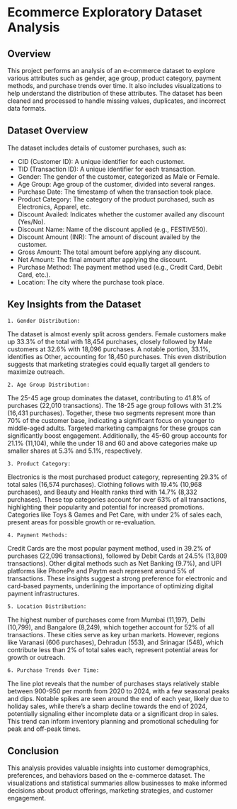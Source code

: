 # Ecommerce Exploratory Dataset Analysis 

## Overview
This project performs an analysis of an e-commerce dataset to explore various attributes such as gender, age group, product category, payment methods, and purchase trends over time. It also includes visualizations to help understand the distribution of these attributes. The dataset has been cleaned and processed to handle missing values, duplicates, and incorrect data formats.

## Dataset Overview
The dataset includes details of customer purchases, such as:
- CID (Customer ID): A unique identifier for each customer.
- TID (Transaction ID): A unique identifier for each transaction.
- Gender: The gender of the customer, categorized as Male or Female.
- Age Group: Age group of the customer, divided into several ranges.
- Purchase Date: The timestamp of when the transaction took place.
- Product Category: The category of the product purchased, such as Electronics, Apparel, etc.
- Discount Availed: Indicates whether the customer availed any discount (Yes/No).
- Discount Name: Name of the discount applied (e.g., FESTIVE50).
- Discount Amount (INR): The amount of discount availed by the customer.
- Gross Amount: The total amount before applying any discount.
- Net Amount: The final amount after applying the discount.
- Purchase Method: The payment method used (e.g., Credit Card, Debit Card, etc.).
- Location: The city where the purchase took place.



## Key Insights from the Dataset
```1. Gender Distribution:```

The dataset is almost evenly split across genders. Female customers make up 33.3% of the total with 18,454 purchases, closely followed by Male customers at 32.6% with 18,096 purchases. A notable portion, 33.1%, identifies as Other, accounting for 18,450 purchases. This even distribution suggests that marketing strategies could equally target all genders to maximize outreach.

```2. Age Group Distribution:```

The 25-45 age group dominates the dataset, contributing to 41.8% of purchases (22,010 transactions). The 18-25 age group follows with 31.2% (16,431 purchases). Together, these two segments represent more than 70% of the customer base, indicating a significant focus on younger to middle-aged adults. Targeted marketing campaigns for these groups can significantly boost engagement. Additionally, the 45-60 group accounts for 21.1% (11,104), while the under 18 and 60 and above categories make up smaller shares at 5.3% and 5.1%, respectively.

```3. Product Category:```

Electronics is the most purchased product category, representing 29.3% of total sales (16,574 purchases). Clothing follows with 19.4% (10,968 purchases), and Beauty and Health ranks third with 14.7% (8,332 purchases). These top categories account for over 63% of all transactions, highlighting their popularity and potential for increased promotions. Categories like Toys & Games and Pet Care, with under 2% of sales each, present areas for possible growth or re-evaluation.

```4. Payment Methods:```

Credit Cards are the most popular payment method, used in 39.2% of purchases (22,096 transactions), followed by Debit Cards at 24.5% (13,809 transactions). Other digital methods such as Net Banking (9.7%), and UPI platforms like PhonePe and Paytm each represent around 5% of transactions. These insights suggest a strong preference for electronic and card-based payments, underlining the importance of optimizing digital payment infrastructures.

```5. Location Distribution:```

The highest number of purchases come from Mumbai (11,197), Delhi (10,799), and Bangalore (8,249), which together account for 52% of all transactions. These cities serve as key urban markets. However, regions like Varanasi (606 purchases), Dehradun (553), and Srinagar (548), which contribute less than 2% of total sales each, represent potential areas for growth or outreach.

```6. Purchase Trends Over Time:```

The line plot reveals that the number of purchases stays relatively stable between 900-950 per month from 2020 to 2024, with a few seasonal peaks and dips. Notable spikes are seen around the end of each year, likely due to holiday sales, while there’s a sharp decline towards the end of 2024, potentially signaling either incomplete data or a significant drop in sales. This trend can inform inventory planning and promotional scheduling for peak and off-peak times.


## Conclusion
This analysis provides valuable insights into customer demographics, preferences, and behaviors based on the e-commerce dataset. The visualizations and statistical summaries allow businesses to make informed decisions about product offerings, marketing strategies, and customer engagement.

